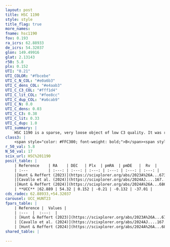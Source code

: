 ```yaml
---
layout: post
title: HSC 1190
style: style
title_flag: true
more_names: 
fname: hsc1190
fov: 0.193
ra_icrs: 62.88933
de_icrs: 54.32037
glon: 149.49916
glat: 2.13143
r50: 5.8
plx: 0.152
UTI: "0.21"
UTI_COLOR: "#fbcebe"
UTI_C_N_COL: "#e0a6b3"
UTI_C_dens_COL: "#e4aab3"
UTI_C_C3_COL: "#fff1d4"
UTI_C_lit_COL: "#fee8cc"
UTI_C_dup_COL: "#a6cab9"
UTI_C_N: 0.0
UTI_C_dens: 0.03
UTI_C_C3: 0.38
UTI_C_lit: 0.33
UTI_C_dup: 1.0
UTI_summary: |
    HSC 1190 is a sparse, very loose object of low C3 quality. It was recently reported in the literature.<br><br><span style="color: #99180f; font-weight: bold;">Warning: </span>contains less than 25 stars with <i>P>0.5</i> estimated.
class3: |
    <span style="color: #FFC300; font-weight: bold;">B</span><span style="color: red; font-weight: bold;">C</span>
r_50_val: 5.8
N_50_val: 17
scix_url: HSC%201190
posit_table: |
    | Reference    | RA    | DEC   | Plx  | pmRA  | pmDE   |  Rv  |
    | :---         | :---: | :---: | :---: | :---: | :---: | :---: |
    |[Hunt & Reffert (2023)](https://scixplorer.org/abs/2023A%26A...673A.114H) | 62.952 | 54.316 | 0.162 | -0.191 | -0.143 | -- |
    |[Cavallo et al. (2024)](https://scixplorer.org/abs/2024AJ....167...12C) | 62.863 | 54.38 | 0.161 | -- | -- | -- |
    |[Hunt & Reffert (2024)](https://scixplorer.org/abs/2024A%26A...686A..42H) | 62.952 | 54.316 | 0.162 | -0.191 | -0.143 | -- |
    | **UCC** |62.889 | 54.32 | 0.152 | -0.21 | -0.132 | -37.01 | 
cds_radec: 62.88933,+54.32037
carousel: UCC_HUNT23
fpars_table: |
    | Reference |  Values |
    | :---  |  :---:  |
    | [Hunt & Reffert (2023)](https://scixplorer.org/abs/2023A%26A...673A.114H) | `AV50=3.635, diffAV50=2.472, MOD50=13.622, logAge50=7.204` |
    | [Cavallo et al. (2024)](https://scixplorer.org/abs/2024AJ....167...12C) | `AV50=3.27, dMod50=13.31, logAge50=7.45, [Fe/H]50=0.6` |
    | [Hunt & Reffert (2024)](https://scixplorer.org/abs/2024A%26A...686A..42H) | `MassJ=269.680` |
shared_table: |
    
---
```

